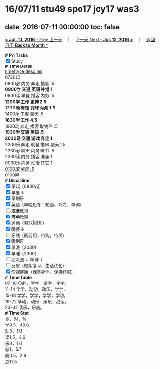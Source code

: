 # 16/07/11 stu49 spo17 joy17 was3

date: 2016-07-11 00:00:00
toc: false
---
[**< Jul. 10, 2016** - Prev 上一天](/lifelogs/2016/07/d10.html) &nbsp; &nbsp; | &nbsp; &nbsp; [下一天 Next - **Jul. 12, 2016 >**](/lifelogs/2016/07/d12.html) &nbsp; &nbsp; |  &nbsp; &nbsp; [返回月历 **Back to Month ^**](/lifelogs/2016/07/index.html)
<br/><div><b># Pri Tasks</b></div><div><input checked="true" type="checkbox"/>Study</div><div><b># Time Detail</b></div><div><u>time|type desc len</u></div><div>0730起</div><div>0800必 内务 奔走 播客 .5</div><div><b>0900学 交通 英语 补觉 1</b></div><div>0930读 早餐 播客 内务 .5</div><div><b>1200学 工作 更博 2.5</b></div><div><b>1330动 奔走 羽球 内务 1.5</b></div><div>1400乐 午餐 聊天 .5</div><div><b>1830学 工作 4.5</b></div><div>1900动 奔走 播客 取物件 .5</div><div><b>1930学 交通 英语 .5</b></div><div><b>2030动 交通 游戏 奔走 1</b></div><div>2200乐 奔走 晚餐 撸串 聊天 1.5</div><div>2230必 聊天 内务 听书 .5</div><div>2330读 内务 播客 洗澡 1</div><div>0030乐 内务 动漫 其它 1</div><div><u><i>0100废 拖延 .5</i></u></div><div>0100睡</div><div><b># Discipline</b></div><div><input checked="true" type="checkbox"/>早起（0830起）</div><div><input checked="true" type="checkbox"/>早餐 ↓</div><div><input checked="true" type="checkbox"/>早刷牙</div><div><input checked="true" type="checkbox"/>英语（早晚班车：短语、听力、单词）</div><div><input type="checkbox"/><b>取舍</b>练习</div><div><input checked="true" type="checkbox"/><b>简单</b>做事</div><div><input checked="true" type="checkbox"/>运动（羽球|毽球）</div><div><input checked="true" type="checkbox"/>晚餐 ↓</div><div><input type="checkbox"/>牙线（刷前用，待购，待学）</div><div><input checked="true" type="checkbox"/>晚刷牙</div><div><input checked="true" type="checkbox"/>早洗（2030)</div><div><input checked="true" type="checkbox"/>早睡（2300）</div><div><input type="checkbox"/>朋友圈 ↓ 微博 ↓</div><div><input type="checkbox"/>反省（框架复习，生活优化）</div><div><input checked="true" type="checkbox"/>珍视健康（保养身体，保持舒服）</div><div><b># Time Table</b></div><div>07-10 〇必，学学，读学，学学，</div><div>11-14 学学，动动，动乐，学学，</div><div>15-18 学学，学学，学学，学动，</div><div>19-22 学动，动乐，乐乐，必读，</div><div>23-02 读乐，乐废。</div><div><b># Time Stat</b></div><div>类，时，%</div><div>学8.5，48.6</div><div>动3，17.1</div><div>读1.5，8.6</div><div>乐3，17.1</div><div>必1，5.7</div><div>废0.5，2.9</div><div>总17.5</div>
